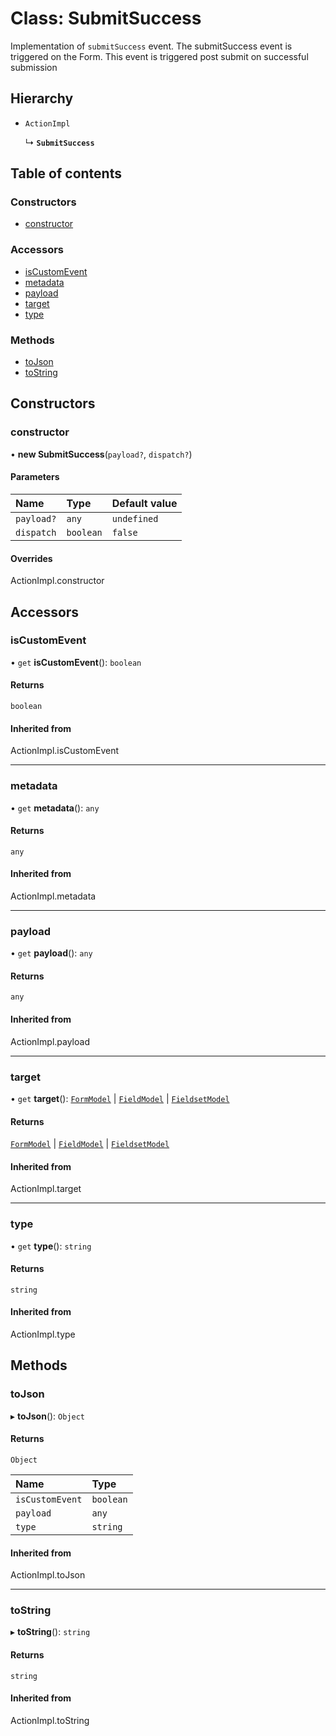 # Class: SubmitSuccess

Implementation of `submitSuccess` event. The submitSuccess event is triggered on the Form.
This event is triggered post submit on successful submission

## Hierarchy

- `ActionImpl`

  ↳ **`SubmitSuccess`**

## Table of contents

### Constructors

- [constructor](SubmitSuccess.md#constructor)

### Accessors

- [isCustomEvent](SubmitSuccess.md#iscustomevent)
- [metadata](SubmitSuccess.md#metadata)
- [payload](SubmitSuccess.md#payload)
- [target](SubmitSuccess.md#target)
- [type](SubmitSuccess.md#type)

### Methods

- [toJson](SubmitSuccess.md#tojson)
- [toString](SubmitSuccess.md#tostring)

## Constructors

### constructor

• **new SubmitSuccess**(`payload?`, `dispatch?`)

#### Parameters

| Name | Type | Default value |
| :------ | :------ | :------ |
| `payload?` | `any` | `undefined` |
| `dispatch` | `boolean` | `false` |

#### Overrides

ActionImpl.constructor

## Accessors

### isCustomEvent

• `get` **isCustomEvent**(): `boolean`

#### Returns

`boolean`

#### Inherited from

ActionImpl.isCustomEvent

___

### metadata

• `get` **metadata**(): `any`

#### Returns

`any`

#### Inherited from

ActionImpl.metadata

___

### payload

• `get` **payload**(): `any`

#### Returns

`any`

#### Inherited from

ActionImpl.payload

___

### target

• `get` **target**(): [`FormModel`](../interfaces/FormModel.md) \| [`FieldModel`](../interfaces/FieldModel.md) \| [`FieldsetModel`](../interfaces/FieldsetModel.md)

#### Returns

[`FormModel`](../interfaces/FormModel.md) \| [`FieldModel`](../interfaces/FieldModel.md) \| [`FieldsetModel`](../interfaces/FieldsetModel.md)

#### Inherited from

ActionImpl.target

___

### type

• `get` **type**(): `string`

#### Returns

`string`

#### Inherited from

ActionImpl.type

## Methods

### toJson

▸ **toJson**(): `Object`

#### Returns

`Object`

| Name | Type |
| :------ | :------ |
| `isCustomEvent` | `boolean` |
| `payload` | `any` |
| `type` | `string` |

#### Inherited from

ActionImpl.toJson

___

### toString

▸ **toString**(): `string`

#### Returns

`string`

#### Inherited from

ActionImpl.toString
